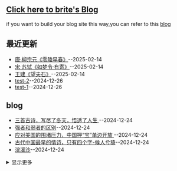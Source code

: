 ## [Click here to  brite's Blog](https://briteming.github.io/Issue_Blog/)
if you want to build your blog site this way,you can refer to this [blog](https://wqhuanm.github.io/Issue_Blog/2024/12/22/2_%22%E8%AE%A9%E5%86%99blog%E7%9A%84%E4%BA%BA%E4%B8%93%E6%B3%A8%E4%BA%8Eblog%EF%BC%8C%E5%AE%9E%E7%8E%B0%E5%85%A8%E8%87%AA%E5%8A%A8issue_blog%EF%BC%8Cuse%EF%BC%9AIssue.+.Hexo.+.Github.Action%22/)

## 最近更新
- [唐·柳宗元《零陵早春》](https://github.com/briteming/Issue_Blog/issues/19)--2025-02-14
- [宋·苏轼《如梦令·有寄》](https://github.com/briteming/Issue_Blog/issues/18)--2025-02-14
- [王建《望夫石》](https://github.com/briteming/Issue_Blog/issues/17)--2025-02-14
- [test-2](https://github.com/briteming/Issue_Blog/issues/16)--2024-12-26
- [test-1](https://github.com/briteming/Issue_Blog/issues/15)--2024-12-26
## blog
- [三首古诗，写尽了冬天，悟透了人生 ](https://github.com/briteming/Issue_Blog/issues/14)--2024-12-24
- [ 强者和弱者的区别](https://github.com/briteming/Issue_Blog/issues/13)--2024-12-24
- [应对美国的围堵压力，中国押“宝”单边开放 ](https://github.com/briteming/Issue_Blog/issues/12)--2024-12-24
- [古代中国最早的情诗，只有四个字-候人兮猗](https://github.com/briteming/Issue_Blog/issues/11)--2024-12-24
- [浣溪沙](https://github.com/briteming/Issue_Blog/issues/10)--2024-12-24
<details><summary>显示更多</summary>

- [我看爱情 作者：纳兰慕容](https://github.com/briteming/Issue_Blog/issues/9)--2024-12-24
- [985本硕月薪3000元 ](https://github.com/briteming/Issue_Blog/issues/8)--2024-12-24
- [盧斯達：大多數人只是要川普去收拾混亂不堪的美國](https://github.com/briteming/Issue_Blog/issues/7)--2024-12-24
- [吴洪森：中美会有贸易谈判吗？](https://github.com/briteming/Issue_Blog/issues/6)--2024-12-24
- [顾维钧：美国对华的三大特点](https://github.com/briteming/Issue_Blog/issues/5)--2024-12-24
- [川普未上任先出手 中共还走旧套路？](https://github.com/briteming/Issue_Blog/issues/4)--2024-12-24
- [冬日平泉路晚归 作者：白居易](https://github.com/briteming/Issue_Blog/issues/3)--2024-12-24
- [蘇暁康：揽炒 （揽炒，粤语，意思是同归于尽） ](https://github.com/briteming/Issue_Blog/issues/2)--2024-12-24
- [测试](https://github.com/briteming/Issue_Blog/issues/1)--2024-12-23
</details>

